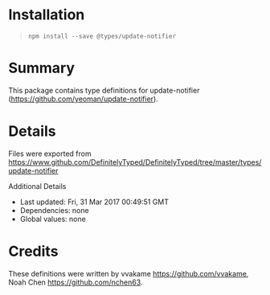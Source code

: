 # Installation
> `npm install --save @types/update-notifier`

# Summary
This package contains type definitions for update-notifier (https://github.com/yeoman/update-notifier).

# Details
Files were exported from https://www.github.com/DefinitelyTyped/DefinitelyTyped/tree/master/types/update-notifier

Additional Details
 * Last updated: Fri, 31 Mar 2017 00:49:51 GMT
 * Dependencies: none
 * Global values: none

# Credits
These definitions were written by vvakame <https://github.com/vvakame>, Noah Chen <https://github.com/nchen63>.
